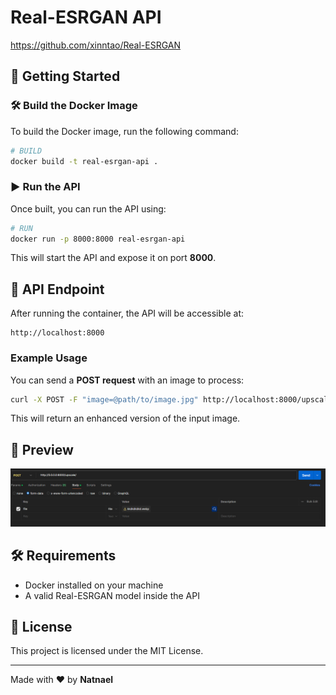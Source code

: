 # Real-ESRGAN API

https://github.com/xinntao/Real-ESRGAN

## 🚀 Getting Started

### 🛠 Build the Docker Image

To build the Docker image, run the following command:

```sh
# BUILD
docker build -t real-esrgan-api .
```

### ▶️ Run the API

Once built, you can run the API using:

```sh
# RUN
docker run -p 8000:8000 real-esrgan-api
```

This will start the API and expose it on port **8000**.

## 🔗 API Endpoint

After running the container, the API will be accessible at:

```
http://localhost:8000
```

### Example Usage

You can send a **POST request** with an image to process:

```sh
curl -X POST -F "image=@path/to/image.jpg" http://localhost:8000/upscale
```

This will return an enhanced version of the input image.

## 📸 Preview

![Real-ESRGAN API Preview](https://github.com/natnael9402/real-esrgan-api/blob/main/1.png)

## 🛠 Requirements

- Docker installed on your machine
- A valid Real-ESRGAN model inside the API

## 📝 License

This project is licensed under the MIT License.

---

Made with ❤️ by **Natnael**



